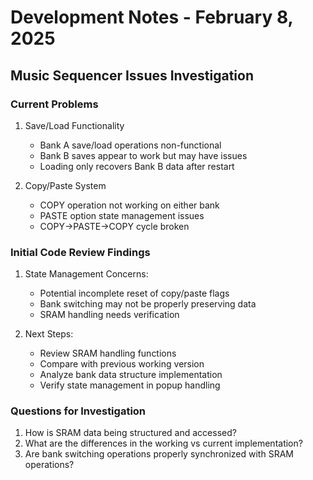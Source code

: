 # Development Notes - February 8, 2025

## Music Sequencer Issues Investigation

### Current Problems
1. Save/Load Functionality
   - Bank A save/load operations non-functional
   - Bank B saves appear to work but may have issues
   - Loading only recovers Bank B data after restart

2. Copy/Paste System
   - COPY operation not working on either bank
   - PASTE option state management issues
   - COPY->PASTE->COPY cycle broken

### Initial Code Review Findings
1. State Management Concerns:
   - Potential incomplete reset of copy/paste flags
   - Bank switching may not be properly preserving data
   - SRAM handling needs verification

2. Next Steps:
   - Review SRAM handling functions
   - Compare with previous working version
   - Analyze bank data structure implementation
   - Verify state management in popup handling

### Questions for Investigation
1. How is SRAM data being structured and accessed?
2. What are the differences in the working vs current implementation?
3. Are bank switching operations properly synchronized with SRAM operations?